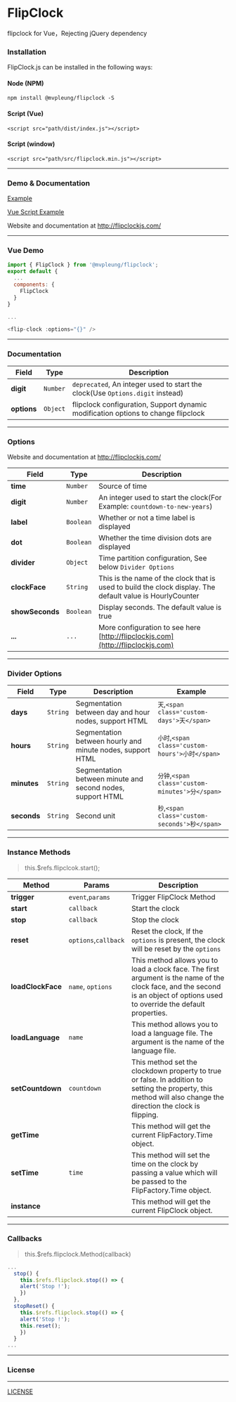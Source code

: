 # FlipClock

flipclock for Vue，Rejecting jQuery dependency

### Installation

FlipClock.js can be installed in the following ways:

#### Node (NPM)

    npm install @mvpleung/flipclock -S

#### Script (Vue)

    <script src="path/dist/index.js"></script>

#### Script (window)

    <script src="path/src/flipclock.min.js"></script>

---

### Demo & Documentation

[Example](https://github.com/mvpleung/vue-flipclock/tree/master/examples)

[Vue Script Example](https://github.com/mvpleung/vue-flipclock/tree/master/examples/base-vue.html)

Website and documentation at http://flipclockjs.com/

---

### Vue Demo

```js
import { FlipClock } from '@mvpleung/flipclock';
export default {
  ...
  components: {
    FlipClock
  }
}

...

<flip-clock :options="{}" />
```

---

### Documentation

| Field       | Type     | Description                                                                       |
| ----------- | -------- | --------------------------------------------------------------------------------- |
| **digit**   | `Number` | `deprecated`, An integer used to start the clock(Use `Options.digit` instead)     |
| **options** | `Object` | flipclock configuration, Support dynamic modification options to change flipclock |

---

### Options

Website and documentation at http://flipclockjs.com/

| Field           | Type      | Description                                                                                               |
| --------------- | --------- | --------------------------------------------------------------------------------------------------------- |
| **time**        | `Number`  | Source of time                                                                                            |
| **digit**       | `Number`  | An integer used to start the clock(For Example: `countdown-to-new-years`)                                 |
| **label**       | `Boolean` | Whether or not a time label is displayed                                                                  |
| **dot**         | `Boolean` | Whether the time division dots are displayed                                                              |
| **divider**     | `Object`  | Time partition configuration, See below `Divider Options`                                                 |
| **clockFace**   | `String`  | This is the name of the clock that is used to build the clock display. The default value is HourlyCounter |
| **showSeconds** | `Boolean` | Display seconds. The default value is true                                                                |
| **...**         | `...`     | More configuration to see here [http://flipclockjs.com](http://flipclockjs.com)                           |

---

### Divider Options

| Field       | Type     | Description                                                | Example                                         |
| ----------- | -------- | ---------------------------------------------------------- | ----------------------------------------------- |
| **days**    | `String` | Segmentation between day and hour nodes, support HTML      | `天`,`<span class='custom-days'>天</span>`      |
| **hours**   | `String` | Segmentation between hourly and minute nodes, support HTML | `小时`,`<span class='custom-hours'>小时</span>` |
| **minutes** | `String` | Segmentation between minute and second nodes, support HTML | `分钟`,`<span class='custom-minutes'>分</span>` |
| **seconds** | `String` | Second unit                                                | `秒`,`<span class='custom-seconds'>秒</span>`   |

---

### Instance Methods

> this.\$refs.flipclcok.start();

| Method            | Params               | Description                                                                                                                                                                    |
| ----------------- | -------------------- | ------------------------------------------------------------------------------------------------------------------------------------------------------------------------------ |
| **trigger**       | `event`,`params`     | Trigger FlipClock Method                                                                                                                                                       |
| **start**         | `callback`           | Start the clock                                                                                                                                                                |
| **stop**          | `callback`           | Stop the clock                                                                                                                                                                 |
| **reset**         | `options`,`callback` | Reset the clock, If the `options` is present, the clock will be reset by the `options`                                                                                         |
| **loadClockFace** | `name`, `options`    | This method allows you to load a clock face. The first argument is the name of the clock face, and the second is an object of options used to override the default properties. |
| **loadLanguage**  | `name`               | This method allows you to load a language file. The argument is the name of the language file.                                                                                 |
| **setCountdown**  | `countdown`          | This method set the clockdown property to true or false. In addition to setting the property, this method will also change the direction the clock is flipping.                |
| **getTime**       |                      | This method will get the current FlipFactory.Time object.                                                                                                                      |
| **setTime**       | `time`               | This method will set the time on the clock by passing a value which will be passed to the FlipFactory.Time object.                                                             |
| **instance**      |                      | This method will get the current FlipClock object.                                                                                                                             |

---

### Callbacks

> this.\$refs.flipclock.Method(callback)

```js
...
  stop() {
    this.$refs.flipclock.stop(() => {
    alert('Stop !');
    })
  },
  stopReset() {
    this.$refs.flipclock.stop(() => {
    alert('Stop !');
    this.reset();
    })
  }
...
```

---

### License

---

[LICENSE](https://github.com/mvpleung/vue-flipclock/blob/master/LICENSE)
